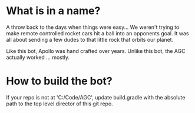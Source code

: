 # What is in a name?
A throw back to the days when things were easy... We weren't trying to make remote controlled rocket cars hit a ball into
an opponents goal. It was all about sending a few dudes to that little rock that orbits our planet.

Like this bot, Apollo was hand crafted over years. Unlike this bot, the AGC actually worked ... mostly.

# How to build the bot?
If your repo is not at 'C:/Code/AGC', update build.gradle with the absolute path to the top level director of this git repo.
